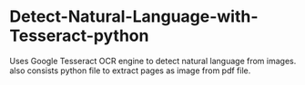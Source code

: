 # Detect-Natural-Language-with-Tesseract-python
Uses Google Tesseract OCR engine to detect natural language from images.
also consists python file to extract pages as image from pdf file.

